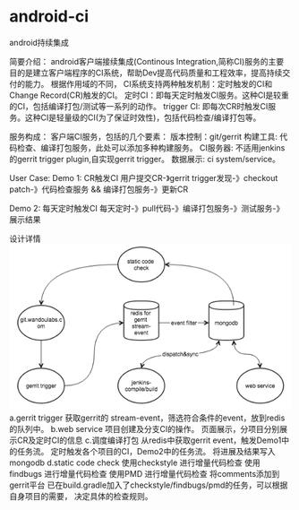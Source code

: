 # android-ci
android持续集成

简要介绍：
android客户端接续集成(Continous Integration,简称CI)服务的主要目的是建立客户端程序的CI系统，帮助Dev提高代码质量和工程效率，提高持续交付的能力。
根据作用域的不同， CI系统支持两种触发机制：定时触发的CI和Change Record(CR)触发的CI。
定时CI：即每天定时触发CI服务。这种CI是较重的CI，包括编译打包/测试等一系列的动作。
trigger CI:  即每次CR时触发CI服务。这种CI是轻量级的CI(为了保证时效性)，包括代码检查/编译打包等。

服务构成：
客户端CI服务，包括的几个要素：
版本控制：git/gerrit
构建工具:  代码检查、编译打包服务，此处可以添加多种构建服务。
CI服务器:  不适用jenkins的gerrit trigger plugin,自实现gerrit trigger。
数据展示:  ci system/service。

User Case:
Demo 1: CR触发CI
用户提交CR-》gerrit trigger发现-》checkout patch-》代码检查服务 && 编译打包服务-》更新CR

Demo 2: 每天定时触发CI
每天定时-》pull代码-》编译打包服务-》测试服务-》展示结果

设计详情
![](https://github.com/smithallen/android-ci/blob/master/screenshots/ci-design.png)
a.gerrit trigger
    获取gerrit的 stream-event，筛选符合条件的event，放到redis的队列中。
b.web service
    项目创建及分支CI的操作。
    页面展示，分项目分别展示CR及定时CI的信息
c.调度编译打包
    从redis中获取gerrit event，触发Demo1中的任务流。
    定时触发各个项目的CI，Demo2中的任务流。
    将进展及结果写入mongodb
d.static code check
    使用checkstyle 进行增量代码检查
    使用findbugs 进行增量代码检查
    使用PMD 进行增量代码检查
    将comments添加到gerrit平台
    已在build.gradle加入了checkstyle/findbugs/pmd的任务，可以根据自身项目的需要， 决定具体的检查规则。
